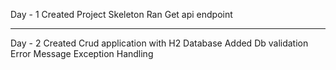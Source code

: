Day - 1
Created Project Skeleton
Ran Get api endpoint

---------------------

Day - 2
Created Crud application with H2 Database
Added Db validation
Error Message Exception Handling